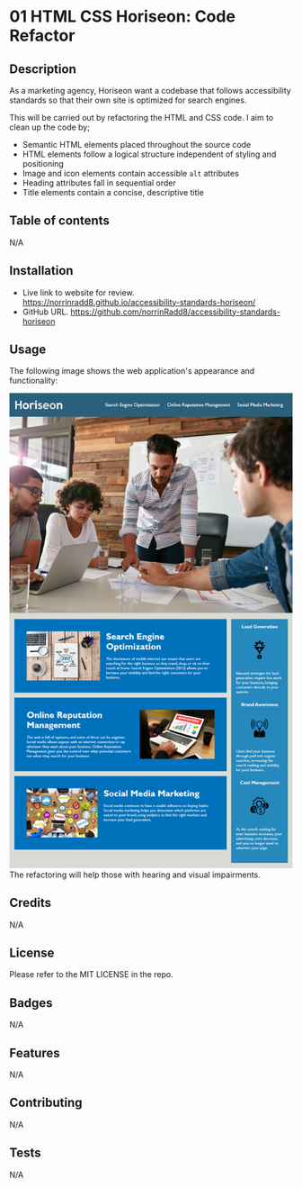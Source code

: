 # 01 HTML CSS Horiseon: Code Refactor

## Description

As a marketing agency, Horiseon want a codebase that follows accessibility standards
so that their own site is optimized for search engines.

This will be carried out by refactoring the HTML and CSS code. I aim to clean up the code by;

* Semantic HTML elements placed throughout the source code
* HTML elements follow a logical structure independent of styling and positioning
* Image and icon elements contain accessible `alt` attributes
* Heading attributes fall in sequential order
* Title elements contain a concise, descriptive title

## Table of contents

N/A

## Installation
* Live link to website for review. https://norrinradd8.github.io/accessibility-standards-horiseon/
* GitHub URL. https://github.com/norrinRadd8/accessibility-standards-horiseon

## Usage

The following image shows the web application's appearance and functionality:

![The Horiseon webpage includes a navigation bar, a header image, and cards with text and images at the bottom of the page.](assets/images/01-html-css-git-challenge-demo.png)
The refactoring will help those with hearing and visual impairments.

## Credits

N/A

## License

Please refer to the MIT LICENSE in the repo.

## Badges

N/A

## Features

N/A

## Contributing

N/A

## Tests

N/A
